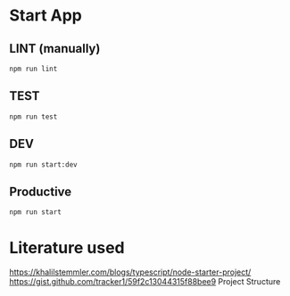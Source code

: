 # Start App
## LINT (manually)
`npm run lint`
## TEST
`npm run test`
## DEV
`npm run start:dev`
## Productive
`npm run start`

# Literature used
https://khalilstemmler.com/blogs/typescript/node-starter-project/ 
https://gist.github.com/tracker1/59f2c13044315f88bee9 Project Structure